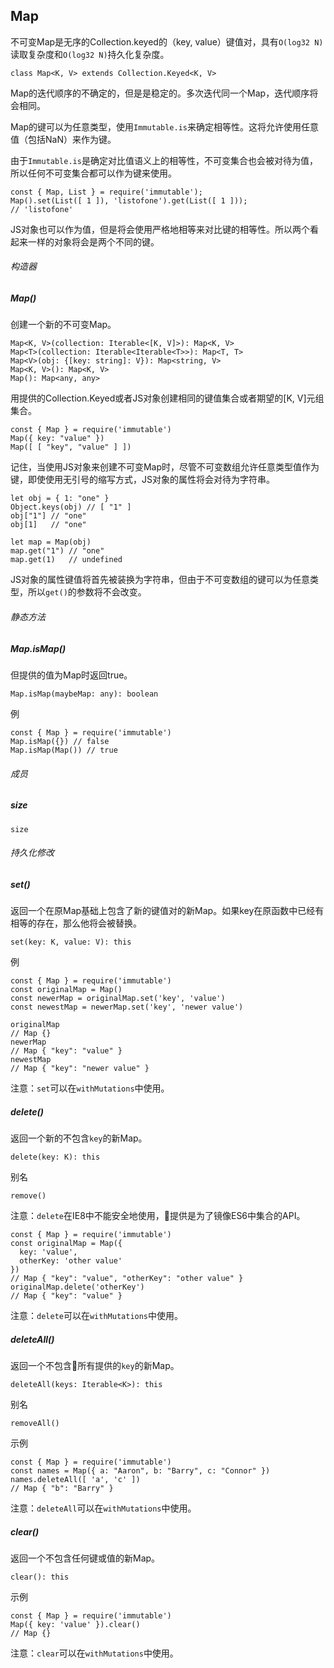 ## Map

不可变Map是无序的Collection.keyed的（key, value）键值对，具有`O(log32 N)`读取复杂度和`O(log32 N)`持久化复杂度。

```
class Map<K, V> extends Collection.Keyed<K, V>
```

Map的迭代顺序的不确定的，但是是稳定的。多次迭代同一个Map，迭代顺序将会相同。

Map的键可以为任意类型，使用`Immutable.is`来确定相等性。这将允许使用任意值（包括NaN）来作为键。

由于`Immutable.is`是确定对比值语义上的相等性，不可变集合也会被对待为值，所以任何不可变集合都可以作为键来使用。

```
const { Map, List } = require('immutable');
Map().set(List([ 1 ]), 'listofone').get(List([ 1 ]));
// 'listofone'
```

JS对象也可以作为值，但是将会使用严格地相等来对比键的相等性。所以两个看起来一样的对象将会是两个不同的键。

###### 构造器

##### Map()

创建一个新的不可变Map。

```
Map<K, V>(collection: Iterable<[K, V]>): Map<K, V>
Map<T>(collection: Iterable<Iterable<T>>): Map<T, T>
Map<V>(obj: {[key: string]: V}): Map<string, V>
Map<K, V>(): Map<K, V>
Map(): Map<any, any>
```

用提供的Collection.Keyed或者JS对象创建相同的键值集合或者期望的[K, V]元组集合。

```
const { Map } = require('immutable')
Map({ key: "value" })
Map([ [ "key", "value" ] ])
```

记住，当使用JS对象来创建不可变Map时，尽管不可变数组允许任意类型值作为键，即使使用无引号的缩写方式，JS对象的属性将会对待为字符串。

```
let obj = { 1: "one" }
Object.keys(obj) // [ "1" ]
obj["1"] // "one"
obj[1]   // "one"

let map = Map(obj)
map.get("1") // "one"
map.get(1)   // undefined
```

JS对象的属性键值将首先被装换为字符串，但由于不可变数组的键可以为任意类型，所以`get()`的参数将不会改变。

###### 静态方法

##### Map.isMap()

但提供的值为Map时返回true。

```
Map.isMap(maybeMap: any): boolean
```

例

```
const { Map } = require('immutable')
Map.isMap({}) // false
Map.isMap(Map()) // true
```

###### 成员

##### size

```
size
```

###### 持久化修改

##### set()

返回一个在原Map基础上包含了新的键值对的新Map。如果key在原函数中已经有相等的存在，那么他将会被替换。

```
set(key: K, value: V): this
```

例

```
const { Map } = require('immutable')
const originalMap = Map()
const newerMap = originalMap.set('key', 'value')
const newestMap = newerMap.set('key', 'newer value')

originalMap
// Map {}
newerMap
// Map { "key": "value" }
newestMap
// Map { "key": "newer value" }
```

注意：`set`可以在`withMutations`中使用。

##### delete()

返回一个新的不包含`key`的新Map。

```
delete(key: K): this
```

别名

```
remove()
```

注意：`delete`在IE8中不能安全地使用，提供是为了镜像ES6中集合的API。

```
const { Map } = require('immutable')
const originalMap = Map({
  key: 'value',
  otherKey: 'other value'
})
// Map { "key": "value", "otherKey": "other value" }
originalMap.delete('otherKey')
// Map { "key": "value" }
```

注意：`delete`可以在`withMutations`中使用。

##### deleteAll()

返回一个不包含所有提供的`key`的新Map。

```
deleteAll(keys: Iterable<K>): this
```

别名

```
removeAll()
```

示例

```
const { Map } = require('immutable')
const names = Map({ a: "Aaron", b: "Barry", c: "Connor" })
names.deleteAll([ 'a', 'c' ])
// Map { "b": "Barry" }
```

注意：`deleteAll`可以在`withMutations`中使用。

##### clear()

返回一个不包含任何键或值的新Map。

```
clear(): this
```

示例

```
const { Map } = require('immutable')
Map({ key: 'value' }).clear()
// Map {}
```

注意：`clear`可以在`withMutations`中使用。


